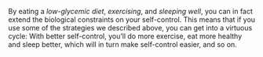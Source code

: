By eating a _low-glycemic diet_, _exercising_, and _sleeping well_, you can in fact extend the biological constraints on your self-control. This means that if you use some of the strategies we described above, you can get into a virtuous cycle: With better self-control, you’ll do more exercise, eat more healthy and sleep better, which will in turn make self-control easier, and so on.

